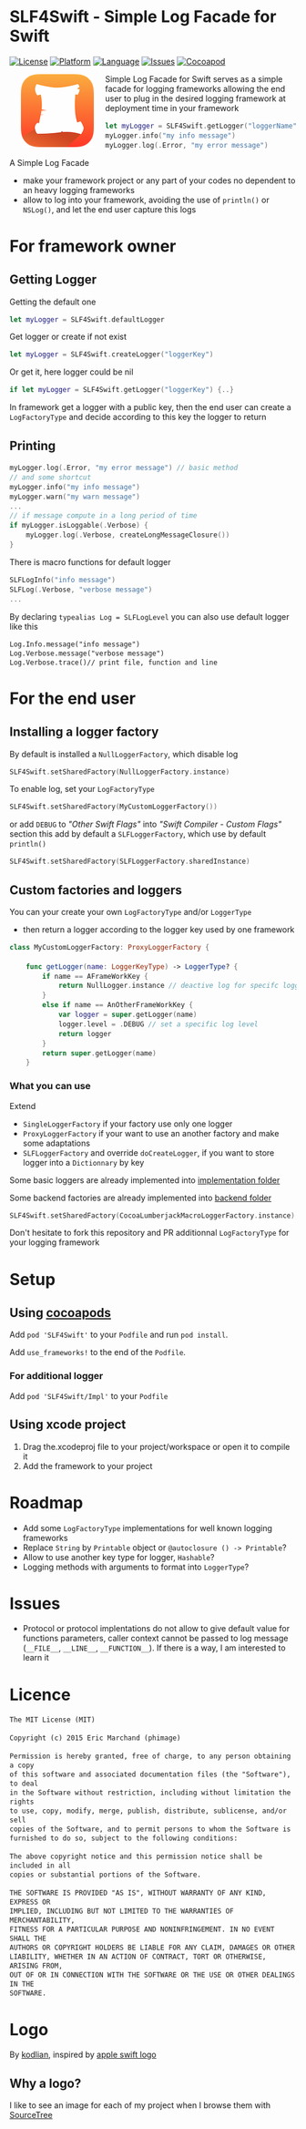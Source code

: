 # SLF4Swift - Simple Log Facade for Swift
[![License](https://img.shields.io/badge/license-MIT-blue.svg?style=flat
            )](http://mit-license.org) [![Platform](http://img.shields.io/badge/platform-ios_osx-lightgrey.svg?style=flat
             )](https://developer.apple.com/resources/) [![Language](http://img.shields.io/badge/language-swift-orange.svg?style=flat
             )](https://developer.apple.com/swift) [![Issues](https://img.shields.io/github/issues/phimage/SLF4Swift.svg?style=flat
           )](https://github.com/phimage/Phiole/issues) [![Cocoapod](http://img.shields.io/cocoapods/v/SLF4Swift.svg?style=flat)](http://cocoadocs.org/docsets/SLF4Swift/)

[<img align="left" src="logo-128x128.png" hspace="20">](#logo) Simple Log Facade for Swift serves as a simple facade for logging frameworks allowing the end user to plug in the desired logging framework at deployment time in your framework

```swift
let myLogger = SLF4Swift.getLogger("loggerName")
myLogger.info("my info message")
myLogger.log(.Error, "my error message")
```

A Simple Log Facade
- make your framework project or any part of your codes no dependent to an heavy logging frameworks
- allow to log into your framework, avoiding the use of `println()` or `NSLog()`, and let the end user capture this logs

# For framework owner
## Getting Logger
Getting the default one
```swift
let myLogger = SLF4Swift.defaultLogger
```
Get logger or create if not exist
```swift
let myLogger = SLF4Swift.createLogger("loggerKey")
```
Or get it, here logger could be nil
```swift
if let myLogger = SLF4Swift.getLogger("loggerKey") {..}
```

In framework get a logger with a public key, then the end user can create a `LogFactoryType` and decide according to this key the logger to return

## Printing
```swift
myLogger.log(.Error, "my error message") // basic method
// and some shortcut
myLogger.info("my info message")
myLogger.warn("my warn message")
...
// if message compute in a long period of time
if myLogger.isLoggable(.Verbose) {
	myLogger.log(.Verbose, createLongMessageClosure())
}
```
There is macro functions for default logger
```swift
SLFLogInfo("info message")
SLFLog(.Verbose, "verbose message")
...
```
By declaring `typealias Log = SLFLogLevel` you can also use default logger like this
```
Log.Info.message("info message")
Log.Verbose.message("verbose message")
Log.Verbose.trace()// print file, function and line

```

# For the end user
## Installing a logger factory
By default is installed a `NullLoggerFactory`, which disable log
```swift
SLF4Swift.setSharedFactory(NullLoggerFactory.instance)
```
To enable log, set your `LogFactoryType`
```swift
SLF4Swift.setSharedFactory(MyCustomLoggerFactory())
```

or add `DEBUG` to *"Other Swift Flags"* into *"Swift Compiler - Custom Flags"* section
this add by default a `SLFLoggerFactory`, which use by default `println()`
```swift
SLF4Swift.setSharedFactory(SLFLoggerFactory.sharedInstance)
```

## Custom factories and loggers
You can your create your own `LogFactoryType` and/or `LoggerType`

- then return a logger according to the logger key used by one framework

```swift
class MyCustomLoggerFactory: ProxyLoggerFactory {

    func getLogger(name: LoggerKeyType) -> LoggerType? {
    	if name == AFrameWorkKey {
        	return NullLogger.instance // deactive log for specifc logger
        }
        else if name == AnOtherFrameWorkKey {
        	var logger = super.getLogger(name)
            logger.level = .DEBUG // set a specific log level
        	return logger
        }
        return super.getLogger(name)
    }
```

### What you can use

Extend
- `SingleLoggerFactory` if your factory use only one logger
- `ProxyLoggerFactory` if your want to use an another factory and make some adaptations
- `SLFLoggerFactory` and override `doCreateLogger`, if you want to store logger into a `Dictionnary` by key

Some basic loggers are already implemented into [implementation folder](/SLF4Swift/Implementation)

Some backend factories are already implemented into [backend folder](/SLF4Swift/Backend)
```swift
SLF4Swift.setSharedFactory(CocoaLumberjackMacroLoggerFactory.instance)
```

Don't hesitate to fork this repository and PR additionnal `LogFactoryType` for your logging framework

# Setup #
## Using [cocoapods](http://cocoapods.org/) ##

Add `pod 'SLF4Swift'` to your `Podfile` and run `pod install`.

Add `use_frameworks!` to the end of the `Podfile`.

### For additional logger ###
Add `pod 'SLF4Swift/Impl'` to your `Podfile`

## Using xcode project ##

1. Drag the.xcodeproj file to your project/workspace or open it to compile it
2. Add the framework to your project

# Roadmap
- Add some `LogFactoryType` implementations for well known logging frameworks
- Replace `String` by `Printable` object or `@autoclosure () -> Printable`?
- Allow to use another key type for logger, `Hashable`?
- Logging methods with arguments to format into `LoggerType`?

# Issues
- Protocol or protocol implentations do not allow to give default value for functions parameters, caller context cannot be passed to log message (`__FILE__`, `__LINE__`, `__FUNCTION__`). If there is a way, I am interested to learn it

# Licence #
```
The MIT License (MIT)

Copyright (c) 2015 Eric Marchand (phimage)

Permission is hereby granted, free of charge, to any person obtaining a copy
of this software and associated documentation files (the "Software"), to deal
in the Software without restriction, including without limitation the rights
to use, copy, modify, merge, publish, distribute, sublicense, and/or sell
copies of the Software, and to permit persons to whom the Software is
furnished to do so, subject to the following conditions:

The above copyright notice and this permission notice shall be included in all
copies or substantial portions of the Software.

THE SOFTWARE IS PROVIDED "AS IS", WITHOUT WARRANTY OF ANY KIND, EXPRESS OR
IMPLIED, INCLUDING BUT NOT LIMITED TO THE WARRANTIES OF MERCHANTABILITY,
FITNESS FOR A PARTICULAR PURPOSE AND NONINFRINGEMENT. IN NO EVENT SHALL THE
AUTHORS OR COPYRIGHT HOLDERS BE LIABLE FOR ANY CLAIM, DAMAGES OR OTHER
LIABILITY, WHETHER IN AN ACTION OF CONTRACT, TORT OR OTHERWISE, ARISING FROM,
OUT OF OR IN CONNECTION WITH THE SOFTWARE OR THE USE OR OTHER DEALINGS IN THE
SOFTWARE.
```

# Logo #
By [kodlian](http://www.kodlian.com/), inspired by [apple swift logo](http://en.wikipedia.org/wiki/File:Apple_Swift_Logo.png)
## Why a logo?
I like to see an image for each of my project when I browse them with [SourceTree](http://www.sourcetreeapp.com/)

